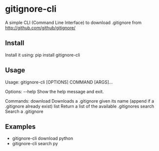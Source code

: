 # gitignore-cli
A simple CLI (Command Line Interface) to download .gitignore from http://github.com/github/gitignore/

## Install

Install it using:
    pip install gitignore-cli


## Usage

Usage: gitignore-cli [OPTIONS] COMMAND [ARGS]...

Options:
  --help  Show the help message and exit.

Commands:
  download  Downloads a .gitignore given its name (append if a .gitignore already exist)
  list      Return a list of the available .gitignores
  search    Search a .gitignore
  
## Examples

* gitignore-cli download python
* gitignore-cli search py

